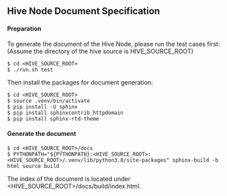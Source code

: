 ## Hive Node Document Specification

#### Preparation

To generate the document of the Hive Node, please run the test cases first: (Assume the directory of the hive source is HIVE_SOURCE_ROOT)

```shell script
$ cd <HIVE_SOURCE_ROOT>
$ ./run.sh test
```

Then install the packages for document generation:

```shell script
$ cd <HIVE_SOURCE_ROOT>
$ source .venv/bin/activate
$ pip install -U sphinx
$ pip install sphinxcontrib_httpdomain
$ pip install sphinx-rtd-theme
```

#### Generate the document

```shell script
$ cd <HIVE_SOURCE_ROOT>/docs
$ PYTHONPATH="${PYTHONPATH}:<HIVE_SOURCE_ROOT>:<HIVE_SOURCE_ROOT>/.venv/lib/python3.8/site-packages" sphinx-build -b html source build
```

The index of the document is located under <HIVE_SOURCE_ROOT>/docs/build/index.html.
